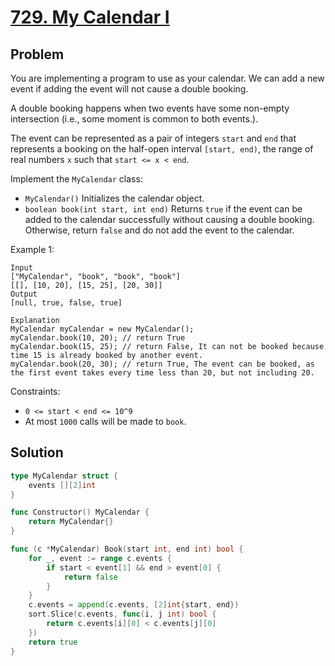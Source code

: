 # [729. My Calendar I](https://leetcode.com/problems/my-calendar-i/)

## Problem

You are implementing a program to use as your calendar. We can add a new event if adding the event will not cause a double booking.

A double booking happens when two events have some non-empty intersection (i.e., some moment is common to both events.).

The event can be represented as a pair of integers `start` and `end` that represents a booking on the half-open interval `[start, end)`, the range of real numbers `x` such that `start <= x < end`.

Implement the `MyCalendar` class:

- `MyCalendar()` Initializes the calendar object.
- `boolean book(int start, int end)` Returns `true` if the event can be added to the calendar successfully without causing a double booking. Otherwise, return `false` and do not add the event to the calendar.
 

Example 1:

```
Input
["MyCalendar", "book", "book", "book"]
[[], [10, 20], [15, 25], [20, 30]]
Output
[null, true, false, true]

Explanation
MyCalendar myCalendar = new MyCalendar();
myCalendar.book(10, 20); // return True
myCalendar.book(15, 25); // return False, It can not be booked because time 15 is already booked by another event.
myCalendar.book(20, 30); // return True, The event can be booked, as the first event takes every time less than 20, but not including 20.
``` 

Constraints:

- `0 <= start < end <= 10^9`
- At most `1000` calls will be made to `book`.

## Solution

```go
type MyCalendar struct {
	events [][2]int
}

func Constructor() MyCalendar {
	return MyCalendar{}
}

func (c *MyCalendar) Book(start int, end int) bool {
	for _, event := range c.events {
		if start < event[1] && end > event[0] {
			return false
		}
	}
	c.events = append(c.events, [2]int{start, end})
	sort.Slice(c.events, func(i, j int) bool {
		return c.events[i][0] < c.events[j][0]
	})
	return true
}
```